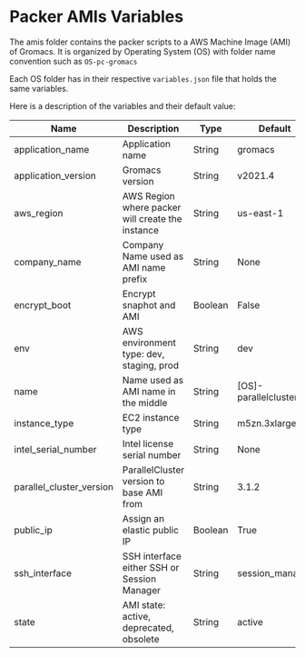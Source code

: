 # Packer AMIs Variables

The amis folder contains the packer scripts to a AWS Machine Image (AMI) of Gromacs.
It is organized by Operating System (OS) with folder name convention such as `OS-pc-gromacs`

Each OS folder has in their respective `variables.json` file that holds the same variables.

Here is a description of the variables and their default value:

| Name                       | Description                                      | Type    | Default                | Required |
| -------------------------- | ------------------------------------------------ | ------- | ---------------------- | -------- |
| application\_name          | Application name                                 | String  | gromacs                | no       |
| application\_version       | Gromacs version                                  | String  | v2021.4                | no       |
| aws\_region                | AWS Region where packer will create the instance | String  | us-east-1              | no       |
| company\_name              | Company Name used as AMI name prefix             | String  | None                   | yes      |
| encrypt\_boot              | Encrypt snaphot and AMI                          | Boolean | False                  | no       |
| env                        | AWS environment type: dev, staging, prod         | String  | dev                    | no       |
| name                       | Name used as AMI name in the middle              | String  | \[OS\]-parallelcluster | no       |
| instance\_type             | EC2 instance type                                | String  | m5zn.3xlarge           | no       |
| intel\_serial\_number      | Intel license serial number                      | String  | None                   | no       |
| parallel\_cluster\_version | ParallelCluster version to base AMI from         | String  | 3.1.2                  | no       |
| public\_ip                 | Assign an elastic public IP                      | Boolean | True                   | no       |
| ssh\_interface             | SSH interface either SSH or Session Manager      | String  | session\_manager       | no       |
| state                      | AMI state: active, deprecated, obsolete          | String  | active                 | no       |
